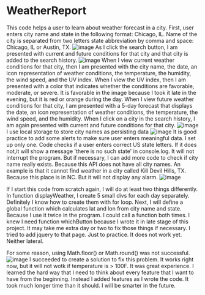 # WeatherReport
This code helps a user to learn about weather forecast in a city. First, user enters city name and state in the following format: Chicago, IL. Name of the city is separated from two letters state abbreviation by comma and space: Chicago, IL or Austin, TX.
![image](https://user-images.githubusercontent.com/88174852/136719641-ba5820ef-b36d-4523-8e8c-2b79ee075f34.png)
As I click the search button, I am presented with current and future conditions for that city and that city is added to the search history. ![image](https://user-images.githubusercontent.com/88174852/136720475-64fb2b13-3ca7-4b0e-9730-58ec175a19a9.png)
When I view current weather conditions for that city, then I am presented with the city name, the date, an icon representation of weather conditions, the temperature, the humidity, the wind speed, and the UV index. When I view the UV index, then I am presented with a color that indicates whether the conditions are favorable, moderate, or severe. It is favorable in the image because I took it late in the evening, but it is red or orange during the day. When I view future weather conditions for that city,  I am presented with a 5-day forecast that displays the date, an icon representation of weather conditions, the temperature, the wind speed, and the humidity. When I click on a city in the search history, I am again presented with current and future conditions for that city.
![image](https://user-images.githubusercontent.com/88174852/136721436-ecaeb050-8104-4558-b52e-7a5ef5edbf93.png)
I use local storage to store city names as persisting data
![image](https://user-images.githubusercontent.com/88174852/136722320-83d45f7b-4a6b-490b-8065-c13ca01fd26a.png)
It is good practice to add some alerts to make sure user enters meaningful data. I set up only one. Code checks if a user enters correct US state letters. If it does not,it will show a message 'there is no such state' in console.log. It will not interrupt the program.  But if necessary, I can add more code to check if city name really exists. Because this API does not have all city names. An example is that it cannot find weather in a city called Kill Devil Hills, TX. Because this place is in NC. But it will not display any alarm. 
![image](https://user-images.githubusercontent.com/88174852/136722484-de7599a8-2c94-4335-a1fa-3418f148e11e.png)

If I start this code from scratch again, I will do at least two things differently. In function displayWeather, I create 5 small divs for each day separately. Definitely I know how to create them with for loop. Next, I will define a global function which calculates lat and lon from city name and state. Because I use it twice in the program. I could call a function both times. I knew I need function whichButton because I wrote it in late stage of this project. It may take me extra day or two to fix those things if necessary. I tried to add jquery to that page. Just to practice. It does not work yet. Neither lateral. 

For some reason, using Math.floor() or Math.round() was not successful. 
![image](https://user-images.githubusercontent.com/88174852/136720294-a1948725-77e7-4567-9dec-392f0bc18d31.png)
I succeeded to create a solution to fix this problem. It works right now, but it will not wotk if temperature is > 100F. 
It was great experience. I learned the hard way that I need to think about every feature that I want to have from the beginning. Instead I added features as I wrote the code. It took much longer time than it should. I will be smarter in the future. 
